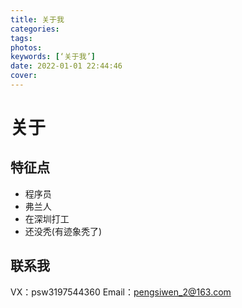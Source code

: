 ```yaml
---
title: 关于我
categories:
tags:
photos:
keywords: [‘关于我’]
date: 2022-01-01 22:44:46
cover:
---
```


# 关于

## 特征点

- 程序员
- 弗兰人
- 在深圳打工
- 还没秃(有迹象秃了)

## 联系我

VX：psw3197544360 
Email：pengsiwen_2@163.com